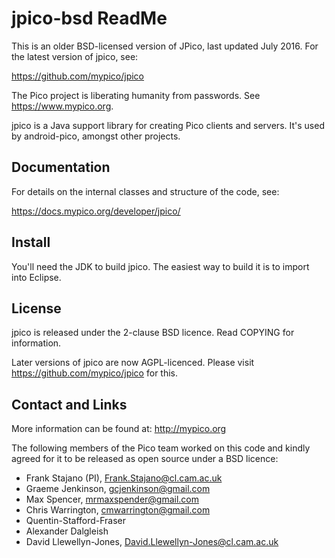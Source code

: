 # jpico-bsd ReadMe

This is an older BSD-licensed version of JPico, last updated July 2016. For the latest version of jpico, see:

https://github.com/mypico/jpico

The Pico project is liberating humanity from passwords. See https://www.mypico.org.

jpico is a Java support library for creating Pico clients and servers. It's used by android-pico, amongst other projects.

## Documentation

For details on the internal classes and structure of the code, see:

https://docs.mypico.org/developer/jpico/

## Install

You'll need the JDK to build jpico. The easiest way to build it is to import into Eclipse.

## License

jpico is released under the 2-clause BSD licence. Read COPYING for information.

Later versions of jpico are now AGPL-licenced. Please visit https://github.com/mypico/jpico
 for this.

## Contact and Links

More information can be found at: http://mypico.org

The following members of the Pico team worked on this code and kindly agreed for it to be released as open source under a BSD licence:
 * Frank Stajano (PI), Frank.Stajano@cl.cam.ac.uk
 * Graeme Jenkinson, gcjenkinson@gmail.com
 * Max Spencer, mrmaxspender@gmail.com
 * Chris Warrington, cmwarrington@gmail.com
 * Quentin-Stafford-Fraser
 * Alexander Dalgleish
 * David Llewellyn-Jones, David.Llewellyn-Jones@cl.cam.ac.uk

